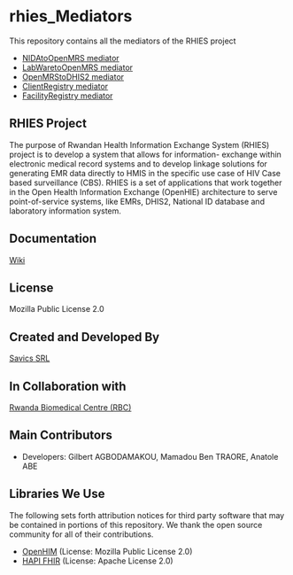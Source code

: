 # rhies_Mediators
This repository contains all the mediators of the RHIES project
* [NIDAtoOpenMRS mediator](https://github.com/savicsorg/rhies_Mediators/tree/master/rhies_NIDAtoOpenMRSMediator)
* [LabWaretoOpenMRS mediator](https://github.com/savicsorg/rhies_Mediators/tree/master/rhies_LabwaretoOpenMRSMediator)
* [OpenMRStoDHIS2 mediator](https://github.com/savicsorg/rhies_Mediators/tree/master/rhies_OpenMRStoDHIS2Mediator)
* [ClientRegistry mediator](https://github.com/savicsorg/rhies_Mediators/tree/master/rhies_ClientRegistryMediator)
* [FacilityRegistry mediator](https://github.com/savicsorg/rhies_Mediators/tree/master/rhies_FacilityRegistryMediator)

## RHIES Project
The purpose of Rwandan Health Information Exchange System (RHIES) project is to develop a system that allows for information- exchange within electronic medical record systems and to develop linkage solutions for generating EMR data directly to HMIS in the specific use case of HIV Case based surveillance (CBS). RHIES is a set of applications that work together in the Open Health Information Exchange (OpenHIE) architecture to serve point-of-service systems, like EMRs, DHIS2, National ID database and laboratory information system.

## Documentation
[Wiki](https://github.com/savicsorg/rhies_Mediators/wiki)

## License
Mozilla Public License 2.0

## Created and Developed By
[Savics SRL](https://savics.org)

## In Collaboration with
[Rwanda Biomedical Centre (RBC)](https://www.rbc.gov.rw/)

## Main Contributors
* Developers: Gilbert AGBODAMAKOU, Mamadou Ben TRAORE, Anatole ABE

## Libraries We Use
The following sets forth attribution notices for third party software that may be contained in portions of this repository. We thank the open source community for all of their contributions.

* [OpenHIM](http://openhim.org/) (License: Mozilla Public License 2.0)
* [HAPI FHIR](https://hapifhir.io/) (License: Apache License 2.0)
